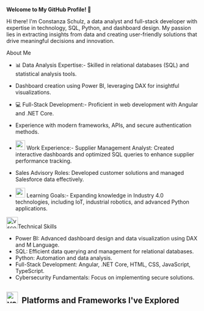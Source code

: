 ****Welcome to My GitHub Profile! 👋****

Hi there! I'm Constanza Schulz, a data analyst and full-stack developer with expertise in technology, SQL, Python, and dashboard design. My passion lies in extracting insights from data and creating user-friendly solutions that drive meaningful decisions and innovation.

About Me
- 📊 Data Analysis Expertise:- Skilled in relational databases (SQL) and statistical analysis tools.
- Dashboard creation using Power BI, leveraging DAX for insightful visualizations.

- 💻 Full-Stack Development:- Proficient in web development with Angular and .NET Core.
- Experience with modern frameworks, APIs, and secure authentication methods.

- <img src="https://img.icons8.com/?size=100&id=tcVVDE8f7IqB&format=png&color=000000" alt="vscode" width="25" height="25"/> Work Experience:- Supplier Management Analyst: Created interactive dashboards and optimized SQL queries to enhance supplier performance tracking.
- Sales Advisory Roles: Developed customer solutions and managed Salesforce data effectively.

- <img src="https://img.icons8.com/?size=100&id=tcVVDE8f7IqB&format=png&color=000000" alt="vscode" width="25" height="25"/> Learning Goals:- Expanding knowledge in Industry 4.0 technologies, including IoT, industrial robotics, and advanced Python applications.



<img src="https://img.icons8.com/?size=100&id=kgUPwoo38Kaj&format=png&color=000000" alt="vscode" width="30" height="30"/>Technical Skills
- Power BI: Advanced dashboard design and data visualization using DAX and M Language.
- SQL: Efficient data querying and management for relational databases.
- Python: Automation and data analysis.
- Full-Stack Development: Angular, .NET Core, HTML, CSS, JavaScript, TypeScript.
- Cybersecurity Fundamentals: Focus on implementing secure solutions.


<h2> <img src="https://img.icons8.com/?size=100&id=WMvhDPZBJ9X2&format=png&color=000000" alt="vscode" width="30" height="30"/> &nbsp;Platforms and Frameworks I've Explored</h2> 



